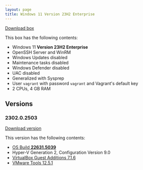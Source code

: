 ```yaml
---
layout: page
title: Windows 11 Version 23H2 Enterprise
---
```


[Download box][Box]

This box has the following contents:

- Windows 11 **Version 23H2 Enterprise**
- OpenSSH Server and WinRM
- Windows Updates disabled
- Maintenance tasks disabled
- Windows Defender disabled
- UAC disabled
- Generalized with Sysprep
- User `vagrant` with password `vagrant` and Vagrant's default key
- 2 CPUs, 4 GB RAM

[Box]: https://portal.cloud.hashicorp.com/vagrant/discover/gusztavvargadr/windows-11-23h2-enterprise

## Versions

### 2302.0.2503

[Download version][Version230202503]

This version has the following contents:

- [OS Build **22631.5039**](https://support.microsoft.com/en-us/help/5053602)
- Hyper-V Generation 2, Configuration Version 9.0
- [VirtualBox Guest Additions 7.1.6](https://www.virtualbox.org/wiki/Changelog-7.1#v6)
- [VMware Tools 12.5.1](https://techdocs.broadcom.com/us/en/vmware-cis/vsphere/tools/12-5-0/release-notes/vmware-tools-1251-release-notes.html)

[Version230202503]: https://portal.cloud.hashicorp.com/vagrant/discover/gusztavvargadr/windows-11-23h2-enterprise/versions/2302.0.2503

